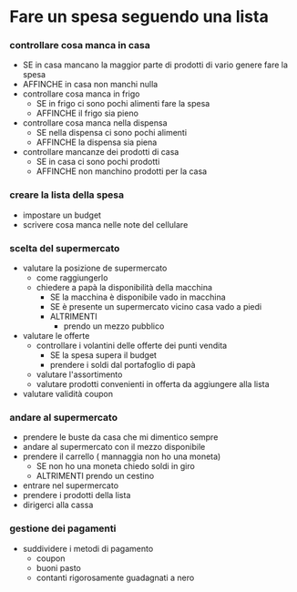 # Fare un spesa seguendo una lista

### controllare cosa manca in casa
  - SE in casa mancano la maggior parte di prodotti di vario genere fare la spesa
  - AFFINCHE in casa non manchi nulla
  - controllare cosa manca in frigo
    - SE in frigo ci sono pochi alimenti fare la spesa
     - AFFINCHE il frigo sia pieno
  - controllare cosa manca nella dispensa
    - SE nella dispensa ci sono pochi alimenti
    - AFFINCHE la dispensa sia piena
  - controllare mancanze dei prodotti di casa
    - SE in casa ci sono pochi prodotti
    - AFFINCHE non manchino prodotti per la casa
### creare la lista della spesa
 - impostare un budget
  - scrivere cosa manca nelle note del cellulare
### scelta del supermercato
  - valutare la posizione de supermercato
    - come raggiungerlo
    - chiedere a papà la disponibilità della macchina
      - SE la macchina è disponibile vado in macchina
      - SE è presente un supermercato vicino casa vado a piedi
       - ALTRIMENTI
         - prendo un mezzo pubblico
  - valutare le offerte
    - controllare i volantini delle offerte dei punti vendita
      - SE la spesa supera il budget
       - prendere i soldi dal portafoglio di papà
    - valutare l'assortimento
    - valutare prodotti convenienti in offerta da aggiungere alla lista
  - valutare validità coupon
### andare al supermercato
 - prendere le buste da casa che mi dimentico sempre
 - andare al supermercato con il mezzo disponibile
 - prendere il carrello ( mannaggia non ho una moneta)
    - SE non ho una moneta chiedo soldi in giro
    - ALTRIMENTI prendo un cestino
 - entrare nel supermercato
 - prendere i prodotti della lista
 - dirigerci alla cassa
### gestione dei pagamenti
 - suddividere i metodi di pagamento
   - coupon
   - buoni pasto
   - contanti rigorosamente guadagnati a nero







